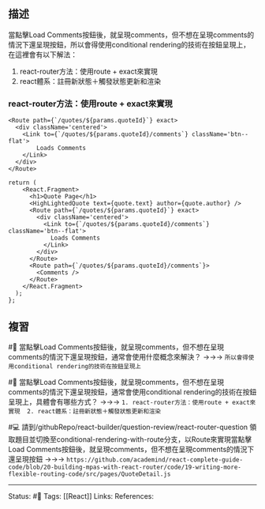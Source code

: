 ## 描述


當點擊Load Comments按鈕後，就呈現comments，但不想在呈現comments的情況下還呈現按鈕，所以會得使用conditional rendering的技術在按鈕呈現上，在這裡會有以下解法：
1. react-router方法：使用route + exact來實現 
2. react體系：註冊新狀態＋觸發狀態更新和渲染

### react-router方法：使用route + exact來實現 

```
<Route path={`/quotes/${params.quoteId}`} exact>
  <div className='centered'>
    <Link to={`/quotes/${params.quoteId}/comments`} className='btn--flat'>
        Loads Comments
    </Link>
  </div>
</Route>
```


```
return (
    <React.Fragment>
      <h1>Quote Page</h1>
      <HighLightedQuote text={quote.text} author={quote.author} />
      <Route path={`/quotes/${params.quoteId}`} exact>
        <div className='centered'>
          <Link to={`/quotes/${params.quoteId}/comments`} className='btn--flat'>
            Loads Comments
          </Link>
        </div>
      </Route>
      <Route path={`/quotes/${params.quoteId}/comments`}>
        <Comments />
      </Route>
    </React.Fragment>
  );
};
```

## 複習
#🧠 當點擊Load Comments按鈕後，就呈現comments，但不想在呈現comments的情況下還呈現按鈕，通常會使用什麼概念來解決？ ->->-> `所以會得使用conditional rendering的技術在按鈕呈現上`
<!--SR:!2023-11-24,81,230-->

#🧠 當點擊Load Comments按鈕後，就呈現comments，但不想在呈現comments的情況下還呈現按鈕，通常會使用conditional rendering的技術在按鈕呈現上，具體會有哪些方式？ ->->-> `1. react-router方法：使用route + exact來實現  2. react體系：註冊新狀態＋觸發狀態更新和渲染`
<!--SR:!2023-10-07,48,210-->

#💻 請到/githubRepo/react-builder/question-review/react-router-question 領取題目並切換至conditional-rendering-with-route分支，以Route來實現當點擊Load Comments按鈕後，就呈現comments，但不想在呈現comments的情況下還呈現按鈕 ->->-> `https://github.com/academind/react-complete-guide-code/blob/20-building-mpas-with-react-router/code/19-writing-more-flexible-routing-code/src/pages/QuoteDetail.js`
<!--SR:!2023-09-15,185,250-->

---
Status: #🌱 
Tags:
[[React]]
Links:
References:
